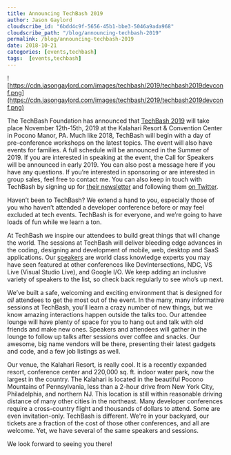 ```yaml
---
title: Announcing TechBash 2019
author: Jason Gaylord
cloudscribe_id: "6bdd4c9f-5656-45b1-bbe3-5046a9ada968"
cloudscribe_path: "/blog/announcing-techbash-2019"
permalink: /blog/announcing-techbash-2019
date: 2018-10-21
categories: [events,techbash]
tags:  [events,techbash]
---
```


![https://cdn.jasongaylord.com/images/techbash/2019/techbash2019devconf.png](https://cdn.jasongaylord.com/images/techbash/2019/techbash2019devconf.png)

The TechBash Foundation has announced that [TechBash 2019](https://jasong.us/techbash) will take place November 12th-15th, 2019 at the Kalahari Resort & Convention Center in Pocono Manor, PA. Much like 2018, TechBash will begin with a day of pre-conference workshops on the latest topics. The event will also have events for families. A full schedule will be announced in the Summer of 2019. If you are interested in speaking at the event, the Call for Speakers will be announced in early 2019. You can also post a message here if you have any questions. If you’re interested in sponsoring or are interested in group sales, feel free to contact me. You can also keep in touch with TechBash by signing up for [their newsletter](https://jasong.us/tbnewsletter) and following them [on Twitter](https://jasong.us/tbtwitter).

Haven’t been to TechBash? We extend a hand to you, especially those of you who haven’t attended a developer conference before or may feel excluded at tech events. TechBash is for everyone, and we’re going to have loads of fun while we learn a ton.

At TechBash we inspire our attendees to build great things that will change the world. The sessions at TechBash will deliver bleeding edge advances in the coding, designing and development of mobile, web, desktop and SaaS applications. Our [speakers](https://jasong.us/tbspeakers) are world class knowledge experts you may have seen featured at other conferences like DevIntersections, NDC, VS Live (Visual Studio Live), and Google I/O. We keep adding an inclusive variety of speakers to the list, so check back regularly to see who’s up next. 

We’ve built a safe, welcoming and exciting environment that is designed for *all* attendees to get the most out of the event. In the many, many informative sessions at TechBash, you’ll learn a crazy number of new things, but we know amazing interactions happen outside the talks too. Our attendee lounge will have plenty of space for you to hang out and talk with old friends and make new ones. Speakers and attendees will gather in the lounge to follow up talks after sessions over coffee and snacks. Our awesome, big name vendors will be there, presenting their latest gadgets and code, and a few job listings as well. 

Our venue, the Kalahari Resort, is really cool. It is a recently expanded resort, conference center and 220,000 sq. ft. indoor water park, now the largest in the country. The Kalahari is located in the beautiful Pocono Mountains of Pennsylvania, less than a 2-hour drive from New York City, Philadelphia, and northern NJ. This location is still within reasonable driving distance of many other cities in the northeast. Many developer conferences require a cross-country flight and thousands of dollars to attend. Some are even invitation-only. TechBash is different. We're in your backyard, our tickets are a fraction of the cost of those other conferences, and all are welcome. Yet, we have several of the same speakers and sessions. 

We look forward to seeing you there! 